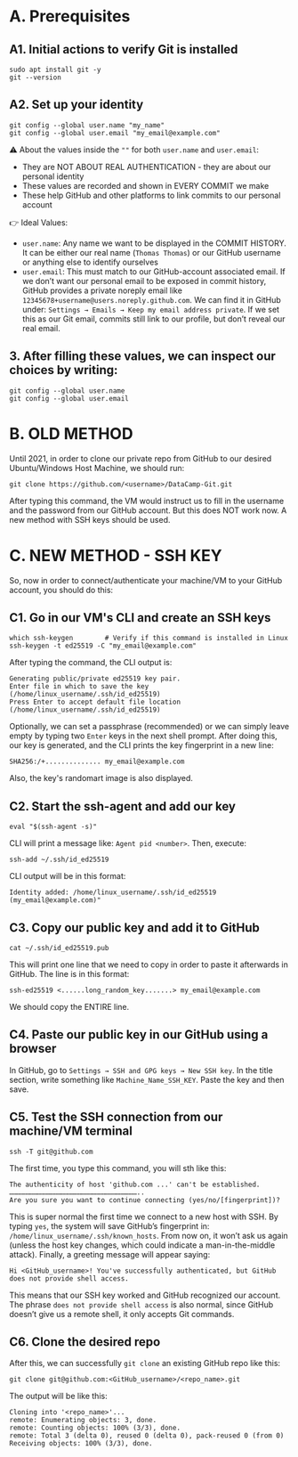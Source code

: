 # A. Prerequisites

## A1. Initial actions to verify Git is installed

```
sudo apt install git -y
git --version
```

## A2. Set up your identity

```
git config --global user.name "my_name"
git config --global user.email "my_email@example.com"
```

⚠️ About the values inside  the `""` for both `user.name` and `user.email`:
* They are NOT ABOUT REAL AUTHENTICATION - they are about our personal identity
* These values are recorded and shown in EVERY COMMIT we make
* These help GitHub and other platforms to link commits to our personal account

👉 Ideal Values:
* `user.name`: Any name we want to be displayed in the COMMIT HISTORY. It can be either our real name (`Thomas Thomas`) or our GitHub username or anything else to identify ourselves
* `user.email`: This must match to our GitHub-account associated email. If we don’t want our personal email to be exposed in commit history, GitHub provides a private noreply email like `12345678+username@users.noreply.github.com`. We can find it in GitHub under: `Settings → Emails → Keep my email address private`. If we set this as our Git email, commits still link to our profile, but don’t reveal our real email.

## 3. After filling these values, we can inspect our choices by writing:

```
git config --global user.name
git config --global user.email
```


# B. OLD METHOD

Until 2021, in order to clone our private repo from GitHub to our desired Ubuntu/Windows Host Machine, we should run:

```
git clone https://github.com/<username>/DataCamp-Git.git
```

After typing this command, the VM would instruct us to fill in the username and the password from our GitHub account. But this does NOT work now. A new method with SSH keys should be used.


# C. NEW METHOD - SSH KEY

So, now in order to connect/authenticate your machine/VM to your GitHub account, you should do this:

## C1. Go in our VM's CLI and create an SSH keys

```
which ssh-keygen		# Verify if this command is installed in Linux
ssh-keygen -t ed25519 -C "my_email@example.com"
```

After typing the command, the CLI output is:

```
Generating public/private ed25519 key pair.
Enter file in which to save the key (/home/linux_username/.ssh/id_ed25519)
Press Enter to accept default file location (/home/linux_username/.ssh/id_ed25519)
```

Optionally, we can set a passphrase (recommended) or we can simply leave empty by typing two `Enter` keys in the next shell prompt. After doing this, our key is generated, and the CLI prints the key fingerprint in a new line:

```
SHA256:/+.............. my_email@example.com
```

Also, the key's randomart image is also displayed.

## C2. Start the ssh-agent and add our key

```
eval "$(ssh-agent -s)"
```

CLI will print a message like: `Agent pid <number>`. Then, execute:

```
ssh-add ~/.ssh/id_ed25519
```

CLI output will be in this format:

```
Identity added: /home/linux_username/.ssh/id_ed25519 (my_email@example.com)"
```

## C3. Copy our public key and add it to GitHub

```
cat ~/.ssh/id_ed25519.pub
```

This will print one line that we need to copy in order to paste it afterwards in GitHub. The line is in this format: 

```
ssh-ed25519 <......long_random_key.......> my_email@example.com
```

We should copy the ENTIRE line.

## C4. Paste our public key in our GitHub using a browser
In GitHub, go to `Settings → SSH and GPG keys → New SSH key`. In the title section, write something like `Machine_Name_SSH_KEY`. Paste the key and then save.

## C5. Test the SSH connection from our machine/VM terminal

```
ssh -T git@github.com
```

The first time, you type this command, you will sth like this: 

```
The authenticity of host 'github.com ...' can't be established.
……………………………………………………………………………………..
Are you sure you want to continue connecting (yes/no/[fingerprint])?
```

This is super normal the first time we connect to a new host with SSH. By typing `yes`, the system will save GitHub’s fingerprint in:  `/home/linux_username/.ssh/known_hosts`. From now on, it won’t ask us again (unless the host key changes, which could indicate a man-in-the-middle attack). Finally, a greeting message will appear saying:

```
Hi <GitHub_username>! You've successfully authenticated, but GitHub does not provide shell access.
```

This means that our SSH key worked and GitHub recognized our account. The phrase `does not provide shell access` is also normal, since GitHub doesn’t give us a remote shell, it only accepts Git commands.

## C6. Clone the desired repo

After this, we can successfully `git clone` an existing GitHub repo like this:

```
git clone git@github.com:<GitHub_username>/<repo_name>.git
```

The output will be like this:

```
Cloning into '<repo_name>'...
remote: Enumerating objects: 3, done.
remote: Counting objects: 100% (3/3), done.
remote: Total 3 (delta 0), reused 0 (delta 0), pack-reused 0 (from 0)
Receiving objects: 100% (3/3), done.
```
